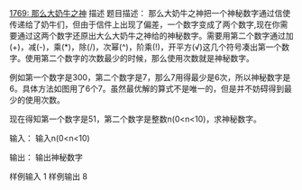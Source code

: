 [1769: 那么大奶牛之神](http://newoj.acmclub.cn/problems/1769)
描述
题目描述：
那么大奶牛之神把一个神秘数字通过信使传递给了奶牛们，但由于信件上出现了偏差，一个数字变成了两个数字,现在你需要通过这两个数字还原出大么大奶牛之神给的神秘数字。需要用第二个数字通过加(+)，减(-)，乘(*)，除(/)，次幂(^)，阶乘(!)，开平方(√)这几个符号凑出第一个数字。使用第二个数字的次数最少的时候，那么使用次数就是神秘数字。

例如第一个数字是300，第二个数字是7，那么7用得最少是6次，所以神秘数字是6。具体方法如图用了6个7。虽然最优解的算式不是唯一的，但是并不妨碍得到最少的使用次数。



现在得知第一个数字是51，第二个数字是整数n(0<n<10)，求神秘数字。

输入：
 输入n(0<n<10)

输出：
 输出神秘数字

样例输入
1
样例输出
8